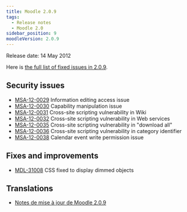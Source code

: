 ```yaml
---
title: Moodle 2.0.9
tags:
  - Release notes
  - Moodle 2.0
sidebar_position: 9
moodleVersion: 2.0.9
---
```


Release date: 14 May 2012

Here is [the full list of fixed issues in 2.0.9](http://moodle.atlassian.net/secure/IssueNavigator!executeAdvanced.jspa?jqlQuery=project+%3D+mdl+AND+resolution+%3D+fixed+AND+fixVersion+in+%28%222.0.9%22%29+ORDER+BY+priority+DESC&runQuery=true&clear=true).

## Security issues

- [MSA-12-0029](http://moodle.org/mod/forum/discuss.php?d=203046) Information editing access issue
- [MSA-12-0030](http://moodle.org/mod/forum/discuss.php?d=203048) Capability manipulation issue
- [MSA-12-0031](http://moodle.org/mod/forum/discuss.php?d=203049) Cross-site scripting vulnerability in Wiki
- [MSA-12-0032](http://moodle.org/mod/forum/discuss.php?d=203050) Cross-site scripting vulnerability in Web services
- [MSA-12-0035](http://moodle.org/mod/forum/discuss.php?d=203054) Cross-site scripting vulnerability in "download all"
- [MSA-12-0036](http://moodle.org/mod/forum/discuss.php?d=203055) Cross-site scripting vulnerability in category identifier
- [MSA-12-0038](http://moodle.org/mod/forum/discuss.php?d=203057) Calendar event write permission issue

## Fixes and improvements

- [MDL-31008](https://moodle.atlassian.net/browse/MDL-31008) CSS fixed to display dimmed objects

## Translations

- [Notes de mise à jour de Moodle 2.0.9](https://docs.moodle.org/fr/Notes_de_mise_à_jour_de_Moodle_2.0.9)
